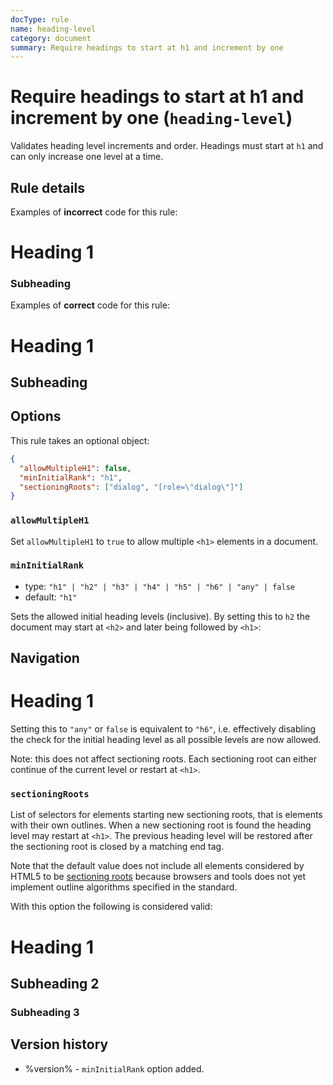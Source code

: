 ```yaml
---
docType: rule
name: heading-level
category: document
summary: Require headings to start at h1 and increment by one
---
```


# Require headings to start at h1 and increment by one (`heading-level`)

Validates heading level increments and order. Headings must start at `h1` and
can only increase one level at a time.

## Rule details

Examples of **incorrect** code for this rule:

<validate name="incorrect" rules="heading-level">
    <h1>Heading 1</h1>
    <h3>Subheading</h3>
</validate>

Examples of **correct** code for this rule:

<validate name="correct" rules="heading-level">
    <h1>Heading 1</h1>
    <h2>Subheading</h2>
</validate>

## Options

This rule takes an optional object:

```json
{
  "allowMultipleH1": false,
  "minInitialRank": "h1",
  "sectioningRoots": ["dialog", "[role=\"dialog\"]"]
}
```

### `allowMultipleH1`

Set `allowMultipleH1` to `true` to allow multiple `<h1>` elements in a document.

### `minInitialRank`

- type: `"h1" | "h2" | "h3" | "h4" | "h5" | "h6" | "any" | false`
- default: `"h1"`

Sets the allowed initial heading levels (inclusive).
By setting this to `h2` the document may start at `<h2>` and later being followed by `<h1>`:

<validate name="min-initial-rank" rules="heading-level" heading-level='{"minInitialRank": "h2"}'>
    <nav>
        <h2>Navigation</h2>
    </nav>
    <h1>Heading 1</h1>
</validate>

Setting this to `"any"` or `false` is equivalent to `"h6"`, i.e. effectively disabling the check for the initial heading level as all possible levels are now allowed.

Note: this does not affect sectioning roots.
Each sectioning root can either continue of the current level or restart at `<h1>`.

### `sectioningRoots`

List of selectors for elements starting new sectioning roots, that is elements with their own outlines.
When a new sectioning root is found the heading level may restart at `<h1>`.
The previous heading level will be restored after the sectioning root is closed by a matching end tag.

Note that the default value does not include all elements considered by HTML5 to be [sectioning roots][html5-sectioning-root] because browsers and tools does not yet implement outline algorithms specified in the standard.

With this option the following is considered valid:

<validate name="sectioning-root" rules="heading-level">
    <h1>Heading 1</h1>
    <h2>Subheading 2</h2>
    <dialog>
        <!-- new sectioning root, heading level can restart at h1 -->
        <h1>Dialog header</h1>
    </dialog>
    <!-- after dialog the level is restored -->
    <h3>Subheading 3</h2>
</validate>

[html5-sectioning-root]: https://html.spec.whatwg.org/multipage/sections.html#sectioning-root

## Version history

- %version% - `minInitialRank` option added.
